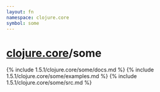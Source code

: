 ```yaml
---
layout: fn
namespace: clojure.core
symbol: some
---
```


# [clojure.core](../)/some

{% include 1.5.1/clojure.core/some/docs.md %}
{% include 1.5.1/clojure.core/some/examples.md %}
{% include 1.5.1/clojure.core/some/src.md %}

